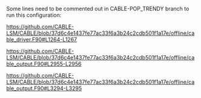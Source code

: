 Some lines need to be commented out in CABLE-POP_TRENDY branch to run this configuration:

https://github.com/CABLE-LSM/CABLE/blob/37d6c4e1437fe77ac33f6a3b24c2cdb501f1a17e/offline/cable_driver.F90#L1264-L1267

https://github.com/CABLE-LSM/CABLE/blob/37d6c4e1437fe77ac33f6a3b24c2cdb501f1a17e/offline/cable_output.F90#L2955-L2956

https://github.com/CABLE-LSM/CABLE/blob/37d6c4e1437fe77ac33f6a3b24c2cdb501f1a17e/offline/cable_output.F90#L3294-L3295
